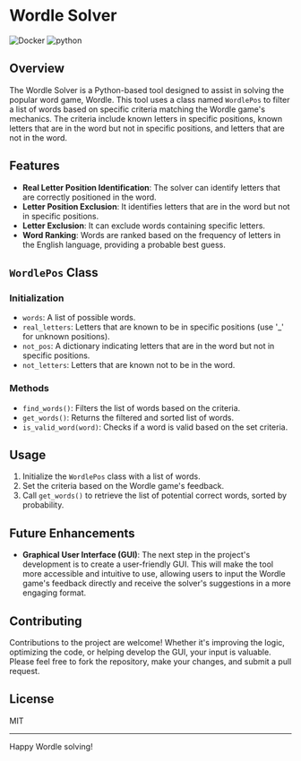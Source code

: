 # Wordle Solver

<p>
    <img alt="Docker" src="https://img.shields.io/badge/-Docker-46a2f1?style=flat-square&logo=docker&logoColor=white" />
    <img alt="python" src="https://img.shields.io/badge/-Python-13aa52?style=flat-square&logo=python&logoColor=white" />
</p>

## Overview

The Wordle Solver is a Python-based tool designed to assist in solving the popular word game, Wordle. This tool uses a class named `WordlePos` to filter a list of words based on specific criteria matching the Wordle game's mechanics. The criteria include known letters in specific positions, known letters that are in the word but not in specific positions, and letters that are not in the word.

## Features

- **Real Letter Position Identification**: The solver can identify letters that are correctly positioned in the word.
- **Letter Position Exclusion**: It identifies letters that are in the word but not in specific positions.
- **Letter Exclusion**: It can exclude words containing specific letters.
- **Word Ranking**: Words are ranked based on the frequency of letters in the English language, providing a probable best guess.

## `WordlePos` Class

### Initialization

- `words`: A list of possible words.
- `real_letters`: Letters that are known to be in specific positions (use '_' for unknown positions).
- `not_pos`: A dictionary indicating letters that are in the word but not in specific positions.
- `not_letters`: Letters that are known not to be in the word.

### Methods

- `find_words()`: Filters the list of words based on the criteria.
- `get_words()`: Returns the filtered and sorted list of words.
- `is_valid_word(word)`: Checks if a word is valid based on the set criteria.

## Usage

1. Initialize the `WordlePos` class with a list of words.
2. Set the criteria based on the Wordle game's feedback.
3. Call `get_words()` to retrieve the list of potential correct words, sorted by probability.

## Future Enhancements

- **Graphical User Interface (GUI)**: The next step in the project's development is to create a user-friendly GUI. This will make the tool more accessible and intuitive to use, allowing users to input the Wordle game's feedback directly and receive the solver's suggestions in a more engaging format.

## Contributing

Contributions to the project are welcome! Whether it's improving the logic, optimizing the code, or helping develop the GUI, your input is valuable. Please feel free to fork the repository, make your changes, and submit a pull request.

## License

MIT

---

Happy Wordle solving!
